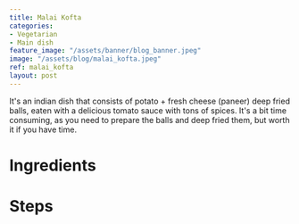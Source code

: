 ```yaml
---
title: Malai Kofta
categories:
- Vegetarian
- Main dish
feature_image: "/assets/banner/blog_banner.jpeg"
image: "/assets/blog/malai_kofta.jpeg"
ref: malai_kofta
layout: post
---
```


It's an indian dish that consists of potato + fresh cheese (paneer) deep fried balls, eaten with a delicious tomato sauce with tons of spices. It's a bit time consuming, as you need to prepare the balls and deep fried them, but worth it if you have time.

<!-- more -->

# Ingredients

# Steps
